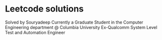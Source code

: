 # Leetcode solutions

Solved by Souryadeep
Currently a Graduate Student in the Computer Engineering department @ Columbia University
Ex-Qualcomm System Level Test and Automation Engineer
